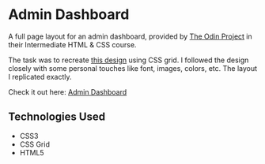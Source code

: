 # Admin Dashboard

A full page layout for an admin dashboard, provided by [The Odin Project](https://www.theodinproject.com/lessons/intermediate-html-and-css-admin-dashboard) in their Intermediate HTML & CSS course. 

The task was to recreate [this design](https://cdn.statically.io/gh/TheOdinProject/curriculum/main/html_css/grid-lessons/project-dashboard/dashboard-project.png) using CSS grid. I followed the design closely with some personal touches like font, images, colors, etc. The layout I replicated exactly.

Check it out here: [Admin Dashboard](https://technikka.github.io/AdminDashboard/)


## Technologies Used

* CSS3
* CSS Grid
* HTML5